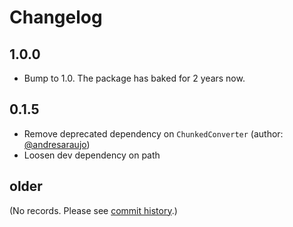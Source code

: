 # Changelog

## 1.0.0

- Bump to 1.0. The package has baked for 2 years now.

## 0.1.5

- Remove deprecated dependency on `ChunkedConverter` 
(author: [@andresaraujo](https://github.com/andresaraujo))
- Loosen dev dependency on path

## older

(No records. Please see 
[commit history](https://github.com/filiph/html_unescape/commits/master).)
